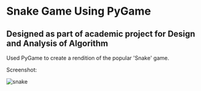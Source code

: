 # Snake Game Using PyGame

## Designed as part of academic project for Design and Analysis of Algorithm
Used PyGame to create a rendition of the popular 'Snake' game.

Screenshot:

![snake](https://github.com/CoderMan45/Snake-Game/assets/96254097/940d6fe2-2f27-47d8-b757-87a6b8424b66)
